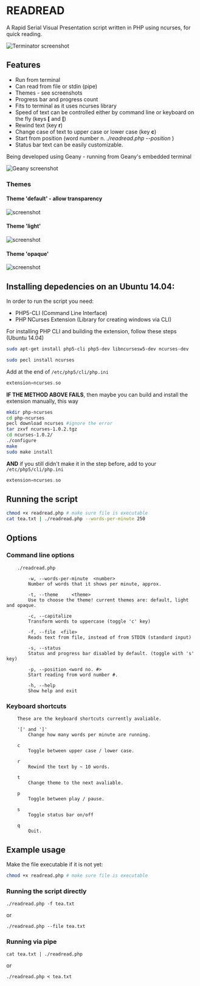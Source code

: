 # READREAD

A Rapid Serial Visual Presentation script written in PHP using ncurses, for quick reading.

![Terminator screenshot](screenshots/screenshot-000.png)

## Features

* Run from terminal
* Can read from file or stdin (pipe)
* Themes - see screenshots
* Progress bar and progress count
* Fits to terminal as it uses ncurses library
* Speed of text can be controlled either by command line or keyboard on the fly (keys **[** and **[**)
* Rewind text (key **r**)
* Change case of text to upper case or lower case (key **c**)
* Start from position (word number n. *./readread.php --position <n>*)
* Status bar text can be easily customizable.

Being developed using Geany - running from Geany's embedded terminal

![Geany screenshot](screenshots/screenshot-001.png)

### Themes

#### Theme 'default' - allow transparency

![screenshot](screenshots/screenshot-002.png)

#### Theme 'light'

![screenshot](screenshots/screenshot-003.png)

#### Theme 'opaque'

![screenshot](screenshots/screenshot-004.png)

## Installing depedencies on an Ubuntu 14.04:

In order to run the script you need:

* PHP5-CLI (Command Line Interface)
* PHP NCurses Extension (Library for creating windows via CLI)

For installing PHP CLI and building the extension, follow these steps (Ubuntu 14.04)

```bash
sudo apt-get install php5-cli php5-dev libncursesw5-dev ncurses-dev

sudo pecl install ncurses
```
Add at the end of `/etc/php5/cli/php.ini`

```php
extension=ncurses.so
```
**IF THE METHOD ABOVE FAILS**, then maybe you can build and install the extension manually, this way

```bash
mkdir php-ncurses
cd php-ncurses
pecl download ncurses #ignore the error
tar zxvf ncurses-1.0.2.tgz
cd ncurses-1.0.2/
./configure
make
sudo make install
```

**AND** if you still didn't make it in the step before, add to your `/etc/php5/cli/php.ini`

```php
extension=ncurses.so
```

## Running the script

```bash
chmod +x readread.php # make sure file is executable
cat tea.txt | ./readread.php --words-per-minute 250
```
## Options

### Command line options

```
	./readread.php

		-w,	--words-per-minute	<number>
		Number of words that it shows per minute, approx.

		-t,	--theme		<theme>
		Use to choose the theme! current themes are: default, light and opaque.

		-c,	--capitalize
		Transform words to uppercase (toggle 'c' key)

		-f,	--file	<file>
		Reads text from file, instead of from STDIN (standard input)
		
        -s,	--status
        Status and progress bar disabled by default. (toggle with 's' key)
        
        -p,	--position <word no. #>
        Start reading from word number #.

        -h, --help
        Show help and exit
```

### Keyboard shortcuts

```
	These are the keyboard shortcuts currently avaliable.

	'[' and ']'
		Change how many words per minute are running.

	c
		Toggle between upper case / lower case.

	r
		Rewind the text by ~ 10 words.

	t
		Change theme to the next avaliable.

	p
		Toggle between play / pause.

	s
		Toggle status bar on/off

	q
		Quit.
```

## Example usage

Make the file executable if it is not yet:

```bash
chmod +x readread.php # make sure file is executable
```

### Running the script directly

    ./readread.php -f tea.txt

or

    ./readread.php --file tea.txt

### Running via pipe

    cat tea.txt | ./readread.php

or

    ./readread.php < tea.txt

